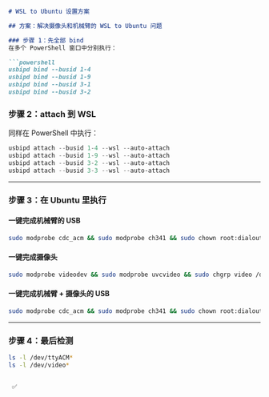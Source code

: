 

````markdown
# WSL to Ubuntu 设置方案

## 方案：解决摄像头和机械臂的 WSL to Ubuntu 问题

### 步骤 1：先全部 bind  
在多个 PowerShell 窗口中分别执行：

```powershell
usbipd bind --busid 1-4
usbipd bind --busid 1-9
usbipd bind --busid 3-1
usbipd bind --busid 3-2
````

### 步骤 2：attach 到 WSL

同样在 PowerShell 中执行：

```powershell
usbipd attach --busid 1-4 --wsl --auto-attach
usbipd attach --busid 1-9 --wsl --auto-attach
usbipd attach --busid 3-2 --wsl --auto-attach
usbipd attach --busid 3-3 --wsl --auto-attach
```

---

### 步骤 3：在 Ubuntu 里执行

#### 一键完成机械臂的 USB

```bash
sudo modprobe cdc_acm && sudo modprobe ch341 && sudo chown root:dialout /dev/ttyACM* && sudo chmod 666 /dev/ttyACM*
```

#### 一键完成摄像头

```bash
sudo modprobe videodev && sudo modprobe uvcvideo && sudo chgrp video /dev/video* && sudo chmod 666 /dev/video*
```

#### 一键完成机械臂 + 摄像头的 USB

```bash
sudo modprobe cdc_acm && sudo modprobe ch341 && sudo chown root:dialout /dev/ttyACM* && sudo chmod 666 /dev/ttyACM* && sudo modprobe videodev && sudo modprobe uvcvideo && sudo chgrp video /dev/video* && sudo chmod 666 /dev/video*
```

---

### 步骤 4：最后检测

```bash
ls -l /dev/ttyACM*
ls -l /dev/video*
```

```

 ✅  


```
